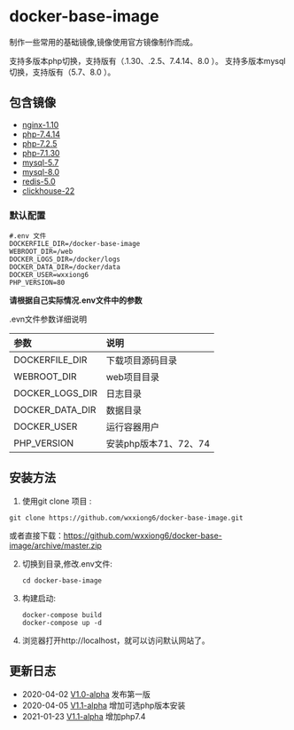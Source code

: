 # docker-base-image

制作一些常用的基础镜像,镜像使用官方镜像制作而成。



支持多版本php切换，支持版有（.1.30、.2.5、7.4.14、8.0 ）。
支持多版本mysql切换，支持版有（5.7、8.0 ）。


##  包含镜像

- [nginx-1.10](https://github.com/wxxiong6/docker-lnmp/blob/master/nginx/README.md)
- [php-7.4.14](https://github.com/wxxiong6/docker-lnmp/blob/master/php74/README.md) 
- [php-7.2.5](https://github.com/wxxiong6/docker-lnmp/blob/master/php72/README.md) 
- [php-7.1.30](https://github.com/wxxiong6/docker-lnmp/blob/master/php71/README.md) 
- [mysql-5.7](https://github.com/wxxiong6/docker-lnmp/blob/master/mysql57/README.md) 
- [mysql-8.0](https://github.com/wxxiong6/docker-lnmp/blob/master/mysql80/README.md) 
- [redis-5.0](https://github.com/wxxiong6/docker-lnmp/blob/master/redis50/README.md) 
- [clickhouse-22](https://github.com/wxxiong6/docker-lnmp/blob/master/clickhouse-server22_3/README.md) 



### 默认配置

```shell
#.env 文件
DOCKERFILE_DIR=/docker-base-image
WEBROOT_DIR=/web
DOCKER_LOGS_DIR=/docker/logs
DOCKER_DATA_DIR=/docker/data
DOCKER_USER=wxxiong6
PHP_VERSION=80
```

**请根据自己实际情况.env文件中的参数**

.evn文件参数详细说明

| 参数            | 说明                 |
| :-------------- | :------------------- |
| DOCKERFILE_DIR  | 下载项目源码目录     |
| WEBROOT_DIR     | web项目目录          |
| DOCKER_LOGS_DIR | 日志目录             |
| DOCKER_DATA_DIR | 数据目录             |
| DOCKER_USER     | 运行容器用户         |
| PHP_VERSION     | 安装php版本71、72、74|

## 安装方法

1.  使用git clone 项目 :
   ```shell
   git clone https://github.com/wxxiong6/docker-base-image.git 
   ```
   或者直接下载：https://github.com/wxxiong6/docker-base-image/archive/master.zip

2. 切换到目录,修改.env文件:

   ``` shell
   cd docker-base-image
   ```

3. 构建启动:

   ```shell
   docker-compose build
   docker-compose up -d
   ```
4. 浏览器打开http://localhost，就可以访问默认网站了。

## 更新日志

- 2020-04-02  [V1.0-alpha](https://github.com/wxxiong6/docker-lnmp/releases/tag/v1.0) 发布第一版
- 2020-04-05  [V1.1-alpha](https://github.com/wxxiong6/docker-lnmp/releases/tag/v1.1) 增加可选php版本安装
- 2021-01-23  [V1.1-alpha](https://github.com/wxxiong6/docker-lnmp/releases/tag/v1.2) 增加php7.4

